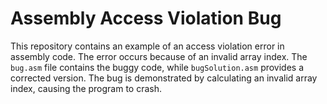# Assembly Access Violation Bug
This repository contains an example of an access violation error in assembly code.  The error occurs because of an invalid array index.
The `bug.asm` file contains the buggy code, while `bugSolution.asm` provides a corrected version.
The bug is demonstrated by calculating an invalid array index, causing the program to crash.